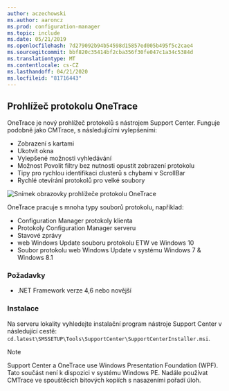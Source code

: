 ```yaml
---
author: aczechowski
ms.author: aaroncz
ms.prod: configuration-manager
ms.topic: include
ms.date: 05/21/2019
ms.openlocfilehash: 7d279092b94b54598d15857ed005b495f5c2cae4
ms.sourcegitcommit: bbf820c35414bf2cba356f30fe047c1a34c5384d
ms.translationtype: MT
ms.contentlocale: cs-CZ
ms.lasthandoff: 04/21/2020
ms.locfileid: "81716443"
---
```

## <a name="onetrace-log-viewer"></a><a name="bkmk_onetrace"></a>Prohlížeč protokolu OneTrace

<!--3555962-->

OneTrace je nový prohlížeč protokolů s nástrojem Support Center. Funguje podobně jako CMTrace, s následujícími vylepšeními:

- Zobrazení s kartami
- Ukotvit okna
- Vylepšené možnosti vyhledávání
- Možnost Povolit filtry bez nutnosti opustit zobrazení protokolu
- Tipy pro rychlou identifikaci clusterů s chybami v ScrollBar
- Rychlé otevírání protokolů pro velké soubory

![Snímek obrazovky prohlížeče protokolu OneTrace](../../media/3555962-onetrace.png)

OneTrace pracuje s mnoha typy souborů protokolu, například:

- Configuration Manager protokoly klienta
- Protokoly Configuration Manager serveru
- Stavové zprávy
- web Windows Update souboru protokolu ETW ve Windows 10
- Soubor protokolu web Windows Update v systému Windows 7 & Windows 8.1

### <a name="prerequisites"></a>Požadavky

- .NET Framework verze 4,6 nebo novější

### <a name="install"></a>Instalace

Na serveru lokality vyhledejte instalační program nástroje Support Center v následující cestě: `cd.latest\SMSSETUP\Tools\SupportCenter\SupportCenterInstaller.msi`.

> [!Note]  
> Support Center a OneTrace use Windows Presentation Foundation (WPF). Tato součást není k dispozici v systému Windows PE. Nadále používat CMTrace ve spouštěcích bitových kopiích s nasazeními pořadí úloh.  
